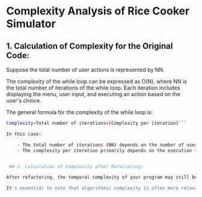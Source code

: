 # Complexity Analysis of Rice Cooker Simulator

## 1. Calculation of Complexity for the Original Code:

Suppose the total number of user actions is represented by NN.

The complexity of the while loop can be expressed as O(N), where NN is the total number of iterations of the while loop. Each iteration includes displaying the menu, user input, and executing an action based on the user's choice.

The general formula for the complexity of the while loop is:

```bash
Complexity=Total number of iterations×(Complexity per iteration)```

In this case:

    - The total number of iterations (NN) depends on the number of user actions.
    - The complexity per iteration primarily depends on the execution time of operations inside the loop (displaying the menu, user input, and executing an action).


 ## 2. Calculation of Complexity after Refactoring:

After refactoring, the temporal complexity of your program may still be primarily determined by the number of user actions, as the interactive nature of the program likely hasn't changed. If the refactoring optimized certain parts of the code but didn't fundamentally alter the algorithmic logic, the complexity would generally remain of the order O(N)O(N), where NN represents the number of user actions.

It's essential to note that algorithmic complexity is often more relevant for algorithms dealing with datasets or specific problems rather than interactive programs. In the case of an interactive program, complexity is often more related to how the user interacts with the program rather than a specific input dataset.
